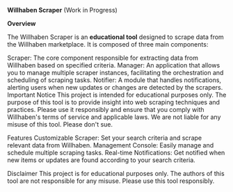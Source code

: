 **Willhaben Scraper** (Work in Progress)

**Overview**

The Willhaben Scraper is an **educational tool** designed to scrape data from the Willhaben marketplace. It is composed of three main components:

Scraper: The core component responsible for extracting data from Willhaben based on specified criteria.
Manager: An application that allows you to manage multiple scraper instances, facilitating the orchestration and scheduling of scraping tasks.
Notifier: A module that handles notifications, alerting users when new updates or changes are detected by the scrapers.
Important Notice
This project is intended for educational purposes only. The purpose of this tool is to provide insight into web scraping techniques and practices. Please use it responsibly and ensure that you comply with Willhaben's terms of service and applicable laws. We are not liable for any misuse of this tool. Please don't sue.

Features
Customizable Scraper: Set your search criteria and scrape relevant data from Willhaben.
Management Console: Easily manage and schedule multiple scraping tasks.
Real-time Notifications: Get notified when new items or updates are found according to your search criteria.

Disclaimer
This project is for educational purposes only. The authors of this tool are not responsible for any misuse. Please use this tool responsibly.

